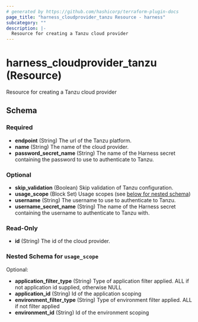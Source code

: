 ```yaml
---
# generated by https://github.com/hashicorp/terraform-plugin-docs
page_title: "harness_cloudprovider_tanzu Resource - harness"
subcategory: ""
description: |-
  Resource for creating a Tanzu cloud provider
---
```


# harness_cloudprovider_tanzu (Resource)

Resource for creating a Tanzu cloud provider



<!-- schema generated by tfplugindocs -->
## Schema

### Required

- **endpoint** (String) The url of the Tanzu platform.
- **name** (String) The name of the cloud provider.
- **password_secret_name** (String) The name of the Harness secret containing the password to use to authenticate to Tanzu.

### Optional

- **skip_validation** (Boolean) Skip validation of Tanzu configuration.
- **usage_scope** (Block Set) Usage scopes (see [below for nested schema](#nestedblock--usage_scope))
- **username** (String) The username to use to authenticate to Tanzu.
- **username_secret_name** (String) The name of the Harness secret containing the username to authenticate to Tanzu with.

### Read-Only

- **id** (String) The id of the cloud provider.

<a id="nestedblock--usage_scope"></a>
### Nested Schema for `usage_scope`

Optional:

- **application_filter_type** (String) Type of application filter applied. ALL if not application id supplied, otherwise NULL
- **application_id** (String) Id of the application scoping
- **environment_filter_type** (String) Type of environment filter applied. ALL if not filter applied
- **environment_id** (String) Id of the environment scoping


